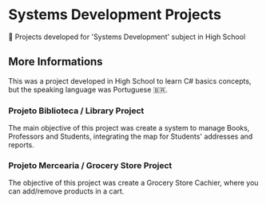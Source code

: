 # Systems Development Projects
🤜 Projects developed for 'Systems Development' subject in High School

## More Informations
This was a project developed in High School to learn C# basics concepts, but the speaking language was Portuguese 🇧🇷.

### Projeto Biblioteca / Library Project
The main objective of this project was create a system to manage Books, Professors and Students, integrating the map for Students' addresses and reports.

### Projeto Mercearia / Grocery Store Project
The objective of this project was create a Grocery Store Cachier, where you can add/remove products in a cart.
